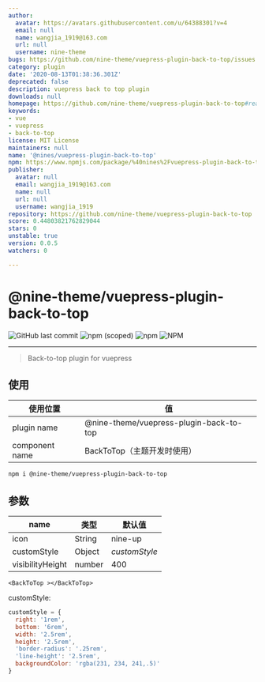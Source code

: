 ```yaml
---
author:
  avatar: https://avatars.githubusercontent.com/u/64388301?v=4
  email: null
  name: wangjia_1919@163.com
  url: null
  username: nine-theme
bugs: https://github.com/nine-theme/vuepress-plugin-back-to-top/issues
category: plugin
date: '2020-08-13T01:38:36.301Z'
deprecated: false
description: vuepress back to top plugin
downloads: null
homepage: https://github.com/nine-theme/vuepress-plugin-back-to-top#readme
keywords:
- vue
- vuepress
- back-to-top
license: MIT License
maintainers: null
name: '@nines/vuepress-plugin-back-to-top'
npm: https://www.npmjs.com/package/%40nines%2Fvuepress-plugin-back-to-top
publisher:
  avatar: null
  email: wangjia_1919@163.com
  name: null
  url: null
  username: wangjia_1919
repository: https://github.com/nine-theme/vuepress-plugin-back-to-top
score: 0.44803821762829044
stars: 0
unstable: true
version: 0.0.5
watchers: 0

---
```


# @nine-theme/vuepress-plugin-back-to-top
![GitHub last commit](https://img.shields.io/github/last-commit/nine-theme/vuepress-plugin-back-to-top) 
![npm (scoped)](https://img.shields.io/npm/v/@nine-theme/vuepress-plugin-back-to-top) 
![npm](https://img.shields.io/npm/dt/@nine-theme/vuepress-plugin-back-to-top) 
![NPM](https://img.shields.io/npm/l/@nine-theme/vuepress-plugin-back-to-top)

---
> Back-to-top plugin for vuepress

## 使用

|使用位置|值|
|-|-|
|plugin name|@nine-theme/vuepress-plugin-back-to-top|
|component name|BackToTop（主题开发时使用）|

```sh
npm i @nine-theme/vuepress-plugin-back-to-top
```

## 参数

|name|类型|默认值|
|----|----|----|
|icon|String|nine-up|
|customStyle|Object|*customStyle* |
|visibilityHeight|number|400|

```vue
<BackToTop ></BackToTop>
```

customStyle: 
  ```js
  customStyle = {
    right: '1rem',
    bottom: '6rem',
    width: '2.5rem',
    height: '2.5rem',
    'border-radius': '.25rem',
    'line-height': '2.5rem',
    backgroundColor: 'rgba(231, 234, 241,.5)'
  }
  ```
